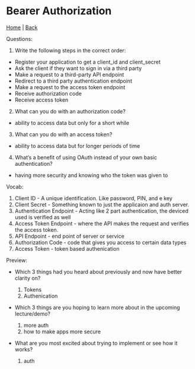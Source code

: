 # Bearer Authorization
[Home](/README.md) | [Back](/401-main/401TableofContents.md)


Questions: 

1. Write the following steps in the correct order:

- Register your application to get a client_id and client_secret
- Ask the client if they want to sign in via a third party
- Make a request to a third-party API endpoint
- Redirect to a third party authentication endpoint
- Make a request to the access token endpoint
- Receive authorization code
- Receive access token

2. What can you do with an authorization code?
 - ability to access data but only for a short while

3. What can you do with an access token?

  - ability to access data but for longer periods of time

4. What’s a benefit of using OAuth instead of your own basic authentication?

  - having more security and knowing who the token was given to

Vocab:

1. Client ID - A unique identification. Like password, PIN, and e key
2. Client Secret - Something known to just the applicaion and auth server.
3. Authentication Endpoint - Acting like 2 part authentication, the deviced used is verified as well
4. Access Token Endpoint - where the API makes the request and verifies the access token.
5. API Endpoint - end point of server or service
6. Authorization Code - code that gives you access to certain data types
7. Access Token - token based authenication 

Preview:

- Which 3 things had you heard about previously and now have better clarity on?
  1. Tokens
  1. Authenication


- Which 3 things are you hoping to learn more about in the upcoming lecture/demo?
  1. more auth
  1. how to make apps more secure

- What are you most excited about trying to implement or see how it works?
  1. auth
